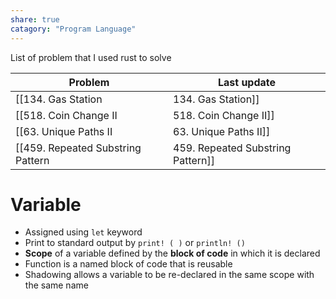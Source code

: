 ```yaml
---
share: true
catagory: "Program Language"
---
```


List of problem that I used rust to solve

| Problem                             | Last update                   |
| ----------------------------------- | ----------------------------- |
| [[134. Gas Station|134. Gas Station]]                | 6:19 PM - September 17, 2023  |
| [[518. Coin Change II|518. Coin Change II]]             | 10:59 AM - September 09, 2023 |
| [[63. Unique Paths II|63. Unique Paths II]]             | 12:04 AM - August 30, 2023    |
| [[459. Repeated Substring Pattern|459. Repeated Substring Pattern]] | 7:44 PM - August 26, 2023     |



# Variable
- Assigned using `let` keyword
- Print to standard output by `print! ( )` or `println! ()`
- **Scope** of a variable defined by the **block of code** in which it is declared
- Function is a named block of code that is reusable
- Shadowing allows a variable to be re-declared in the same scope with the same name
